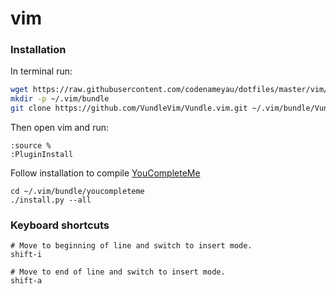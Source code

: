 # vim

### Installation

In terminal run:
```bash
wget https://raw.githubusercontent.com/codenameyau/dotfiles/master/vim/.vimrc ~/.vimrc
mkdir -p ~/.vim/bundle
git clone https://github.com/VundleVim/Vundle.vim.git ~/.vim/bundle/Vundle.vim
```

Then open vim and run:
```
:source %
:PluginInstall
```

Follow installation to compile [YouCompleteMe](https://github.com/valloric/youcompleteme#installation)
```
cd ~/.vim/bundle/youcompleteme
./install.py --all
```

### Keyboard shortcuts

```
# Move to beginning of line and switch to insert mode.
shift-i

# Move to end of line and switch to insert mode.
shift-a
```
